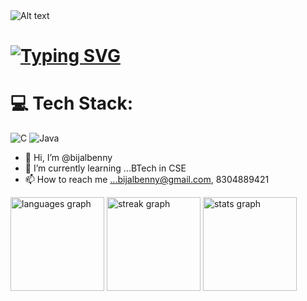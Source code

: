 <img title="a title" alt="Alt text" src="https://media.giphy.com/media/qgQUggAC3Pfv687qPC/giphy.gif">

# [![Typing SVG](https://readme-typing-svg.demolab.com/?lines=Hey+there!+👋;I'm+Bijal+T+Benny)](https://git.io/typing-svg)
# 💻 Tech Stack:
![C](https://img.shields.io/badge/c-%2300599C.svg?style=flat&logo=c&logoColor=white)  ![Java](https://img.shields.io/badge/java-%23ED8B00.svg?style=flat&logo=openjdk&logoColor=white)

- 👋 Hi, I’m @bijalbenny
- 🌱 I’m currently learning ...BTech in CSE
- 📫 How to reach me ...bijalbenny@gmail.com, 8304889421

<div align="left">
  <img src="https://github-readme-stats.vercel.app/api/top-langs?username=bijalbenny&locale=en&hide_title=false&layout=compact&card_width=320&langs_count=5&theme=midnight-purple&hide_border=true&order=2" height="150" alt="languages graph"  />
  <img src="https://streak-stats.demolab.com?user=bijalbenny&locale=en&mode=daily&theme=midnight-purple&hide_border=true&border_radius=5&date_format=j M[ Y]&order=3" height="150" alt="streak graph"  />
  <img src="https://github-readme-stats.vercel.app/api?username=bijalbenny&hide_title=false&hide_rank=true&show_icons=true&include_all_commits=true&count_private=true&disable_animations=false&theme=midnight-purple&locale=en&hide_border=true&order=1" height="150" alt="stats graph"  />
</div>

